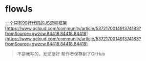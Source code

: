 # flowJs
[一个只有99行代码的JS流程框架](https://www.qcloud.com/community/article/537217001491374183?fromSource=gwzcw.84418.84418.84418)  
[https://www.qcloud.com/community/article/537217001491374183?fromSource=gwzcw.84418.84418.84418](https://www.qcloud.com/community/article/537217001491374183?fromSource=gwzcw.84418.84418.84418)

> 不是我写的，发现挺好 帮作者保存到了GitHub